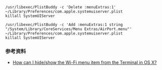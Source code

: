 
```
/usr/libexec/PlistBuddy -c 'Delete :menuExtras:1' ~/Library/Preferences/com.apple.systemuiserver.plist
killall SystemUIServer
```

```
/usr/libexec/PlistBuddy -c 'Add :menuExtras:1 string "/System/Library/CoreServices/Menu Extras/AirPort.menu"' ~/Library/Preferences/com.apple.systemuiserver.plist
killall SystemUIServer
```

### 参考资料

* [How can I hide/show the Wi-Fi menu item from the Terminal in OS X?](https://superuser.com/questions/398071/how-can-i-hide-show-the-wi-fi-menu-item-from-the-terminal-in-os-x)

